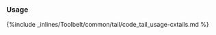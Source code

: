 <!-- post: -->


### Usage



{%include _inlines/Toolbelt/common/tail/code_tail_usage-cxtails.md %}




